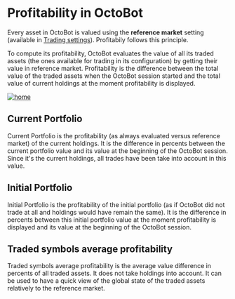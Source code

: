 Profitability in OctoBot
========================

Every asset in OctoBot is valued using the **reference market** setting
(available in [Trading settings](Trader.html#reference-market)).
Profitabily follows this principle.

To compute its profitability, OctoBot evaluates the value of all its
traded assets (the ones available for trading in its configuration) by
getting their value in reference market. Profitability is the difference
between the total value of the traded assets when the OctoBot session
started and the total value of current holdings at the moment
profitability is displayed.

[![home](https://raw.githubusercontent.com/Drakkar-Software/OctoBot/assets/wiki_resources/home.jpg)](https://raw.githubusercontent.com/Drakkar-Software/OctoBot/assets/wiki_resources/home.jpg)

Current Portfolio
-----------------

Current Portfolio is the profitability (as always evaluated versus
reference market) of the current holdings. It is the difference in
percents between the current portfolio value and its value at the
beginning of the OctoBot session. Since it's the current holdings, all
trades have been take into account in this value.

Initial Portfolio
-----------------

Initial Portfolio is the profitability of the initial portfolio (as if
OctoBot did not trade at all and holdings would have remain the same).
It is the difference in percents between this initial portfolio value at
the moment profitability is displayed and its value at the beginning of
the OctoBot session.

Traded symbols average profitability
------------------------------------

Traded symbols average profitability is the average value difference in
percents of all traded assets. It does not take holdings into account.
It can be used to have a quick view of the global state of the traded
assets relatively to the reference market.
